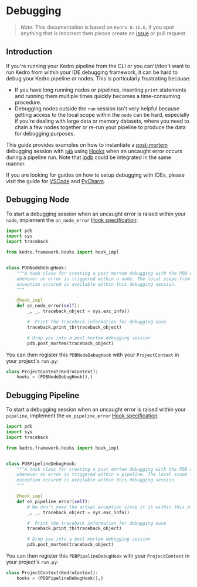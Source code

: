 # Debugging

> *Note:* This documentation is based on `Kedro 0.16.6`, if you spot anything that is incorrect then please create an [issue](https://github.com/quantumblacklabs/kedro/issues) or pull request.

## Introduction

If you're running your Kedro pipeline from the CLI or you can't/don't want to run Kedro from within your IDE debugging framework, it can be hard to debug your Kedro pipeline or nodes. This is particularly frustrating because:

* If you have long running nodes or pipelines, inserting `print` statements and running them multiple times quickly becomes a time-consuming procedure.
* Debugging nodes outside the `run` session isn't very helpful because getting access to the local scope within the `node` can be hard, especially if you're dealing with large data or memory datasets, where you need to chain a few nodes together or re-run your pipeline to produce the data for debugging purposes.

This guide provides examples on how to instantiate a [post-mortem](https://docs.python.org/3/library/pdb.html#pdb.post_mortem) debugging session with [`pdb`](https://docs.python.org/3/library/pdb.html) using [Hooks](../07_extend_kedro/04_hooks.md) when an uncaught error occurs during a pipeline run. Note that [ipdb](https://pypi.org/project/ipdb/) could be integrated in the same manner.

If you are looking for guides on how to setup debugging with IDEs, please visit the guide for [VSCode](./01_set_up_vscode.md#debugging) and [PyCharm](./02_set_up_pycharm.md#debugging).

## Debugging Node

To start a debugging session when an uncaught error is raised within your `node`, implement the `on_node_error` [Hook specification](/kedro.framework.hooks):

```python
import pdb
import sys
import traceback

from kedro.framework.hooks import hook_impl


class PDBNodeDebugHook:
    """A hook class for creating a post mortem debugging with the PDB debugger
    whenever an error is triggered within a node. The local scope from when the
    exception occured is available within this debugging session.
    """

    @hook_impl
    def on_node_error(self):
        _, _, traceback_object = sys.exc_info()

        #  Print the traceback information for debugging ease
        traceback.print_tb(traceback_object)

        # Drop you into a post mortem debugging session
        pdb.post_mortem(traceback_object)
```

You can then register this `PDBNodeDebugHook` with your `ProjectContext` in your project's `run.py`:

```python
class ProjectContext(KedroContext):
    hooks = (PDBNodeDebugHook(),)
```

## Debugging Pipeline

To start a debugging session when an uncaught error is raised within your `pipeline`, implement the `on_pipeline_error` [Hook specification](/kedro.framework.hooks):

```python
import pdb
import sys
import traceback

from kedro.framework.hooks import hook_impl


class PDBPipelineDebugHook:
    """A hook class for creating a post mortem debugging with the PDB debugger
    whenever an error is triggered within a pipeline. The local scope from when the
    exception occured is available within this debugging session.
    """

    @hook_impl
    def on_pipeline_error(self):
        # We don't need the actual exception since it is within this stack frame
        _, _, traceback_object = sys.exc_info()

        #  Print the traceback information for debugging ease
        traceback.print_tb(traceback_object)

        # Drop you into a post mortem debugging session
        pdb.post_mortem(traceback_object)
```

You can then register this `PDBPipelineDebugHook` with your `ProjectContext` in your project's `run.py`:

```python
class ProjectContext(KedroContext):
    hooks = (PDBPipelineDebugHook(),)
```
